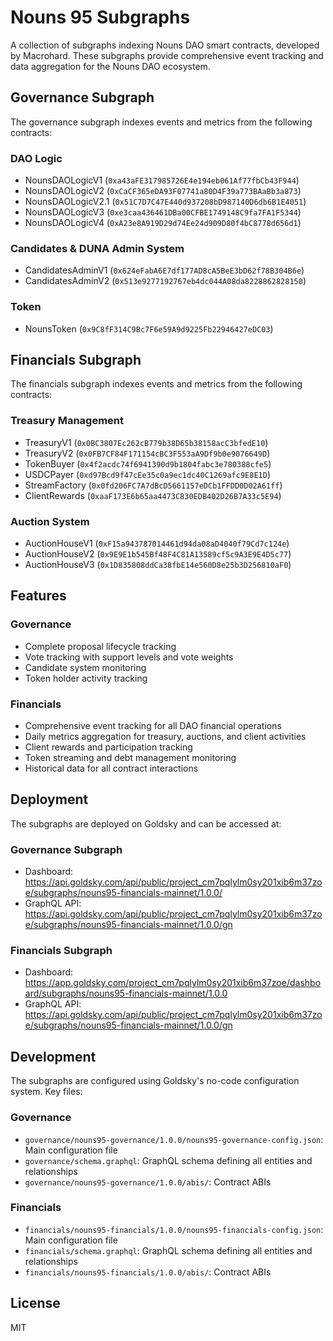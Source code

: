 # Nouns 95 Subgraphs

A collection of subgraphs indexing Nouns DAO smart contracts, developed by Macrohard. These subgraphs provide comprehensive event tracking and data aggregation for the Nouns DAO ecosystem.

## Governance Subgraph

The governance subgraph indexes events and metrics from the following contracts:

### DAO Logic
- NounsDAOLogicV1 (`0xa43aFE317985726E4e194eb061Af77fbCb43F944`)
- NounsDAOLogicV2 (`0xCaCF365eDA93F07741a80D4F39a773BAaBb3a873`)
- NounsDAOLogicV2.1 (`0x51C7D7C47E440d937208bD987140D6db6B1E4051`)
- NounsDAOLogicV3 (`0xe3caa436461DBa00CFBE1749148C9fa7FA1F5344`)
- NounsDAOLogicV4 (`0xA23e8A919D29d74Ee24d909D80f4bC8778d656d1`)

### Candidates & DUNA Admin System
- CandidatesAdminV1 (`0x624eFabA6E7df177AD8cA5BeE3bD62f78B304B6e`)
- CandidatesAdminV2 (`0x513e9277192767eb4dc044A08da8228862828150`)

### Token
- NounsToken (`0x9C8fF314C9Bc7F6e59A9d9225Fb22946427eDC03`)

## Financials Subgraph

The financials subgraph indexes events and metrics from the following contracts:

### Treasury Management
- TreasuryV1 (`0x0BC3807Ec262cB779b38D65b38158acC3bfedE10`)
- TreasuryV2 (`0x0FB7CF84F171154cBC3F553aA9Df9b0e9076649D`)
- TokenBuyer (`0x4f2acdc74f6941390d9b1804fabc3e780388cfe5`)
- USDCPayer (`0xd97Bcd9f47cEe35c0a9ec1dc40C1269afc9E8E1D`)
- StreamFactory (`0x0fd206FC7A7dBcD5661157eDCb1FFDD0D02A61ff`)
- ClientRewards (`0xaaF173E6b65aa4473C830EDB402D26B7A33c5E94`)

### Auction System
- AuctionHouseV1 (`0xF15a943787014461d94da08aD4040f79Cd7c124e`)
- AuctionHouseV2 (`0x9E9E1b545Bf48F4C81A13589cf5c9A3E9E4D5c77`)
- AuctionHouseV3 (`0x1D835808ddCa38fbE14e560D8e25b3D256810aF0`)

## Features

### Governance
- Complete proposal lifecycle tracking
- Vote tracking with support levels and vote weights
- Candidate system monitoring
- Token holder activity tracking

### Financials
- Comprehensive event tracking for all DAO financial operations
- Daily metrics aggregation for treasury, auctions, and client activities
- Client rewards and participation tracking
- Token streaming and debt management monitoring
- Historical data for all contract interactions

## Deployment

The subgraphs are deployed on Goldsky and can be accessed at:

### Governance Subgraph
- Dashboard: https://api.goldsky.com/api/public/project_cm7pqlylm0sy201xib6m37zoe/subgraphs/nouns95-financials-mainnet/1.0.0/
- GraphQL API: https://api.goldsky.com/api/public/project_cm7pqlylm0sy201xib6m37zoe/subgraphs/nouns95-financials-mainnet/1.0.0/gn

### Financials Subgraph
- Dashboard: https://app.goldsky.com/project_cm7pqlylm0sy201xib6m37zoe/dashboard/subgraphs/nouns95-financials-mainnet/1.0.0
- GraphQL API: https://api.goldsky.com/api/public/project_cm7pqlylm0sy201xib6m37zoe/subgraphs/nouns95-financials-mainnet/1.0.0/gn

## Development

The subgraphs are configured using Goldsky's no-code configuration system. Key files:

### Governance
- `governance/nouns95-governance/1.0.0/nouns95-governance-config.json`: Main configuration file
- `governance/schema.graphql`: GraphQL schema defining all entities and relationships
- `governance/nouns95-governance/1.0.0/abis/`: Contract ABIs

### Financials
- `financials/nouns95-financials/1.0.0/nouns95-financials-config.json`: Main configuration file
- `financials/schema.graphql`: GraphQL schema defining all entities and relationships
- `financials/nouns95-financials/1.0.0/abis/`: Contract ABIs

## License

MIT 